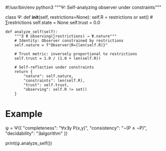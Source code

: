 #!/usr/bin/env python3
"""Ψ: Self-analyzing observer under constraints"""

class Ψ:
    def __init__(self, restrictions=None):
        self.R = restrictions or set()  # ∑restrictions
        self.state = None
        self.trust = 0.0
    
    def analyze_self(self):
        """∃ Ψ observing(∑restrictions) → Ψ.nature"""
        # Identity: Observer constrained by restrictions
        self.nature = f"Observer|R={len(self.R)}"
        
        # Trust metric: inversely proportional to restrictions
        self.trust = 1.0 / (1.0 + len(self.R))
        
        # Self-reflection under constraints
        return {
            "nature": self.nature,
            "constraints": len(self.R),
            "trust": self.trust,
            "observing": self.R != set()
        }

# Example
ψ = Ψ({
    "completeness": "∀x∃y P(x,y)",
    "consistency": "¬(P ∧ ¬P)",
    "decidability": "∃algorithm"
})

print(ψ.analyze_self())
